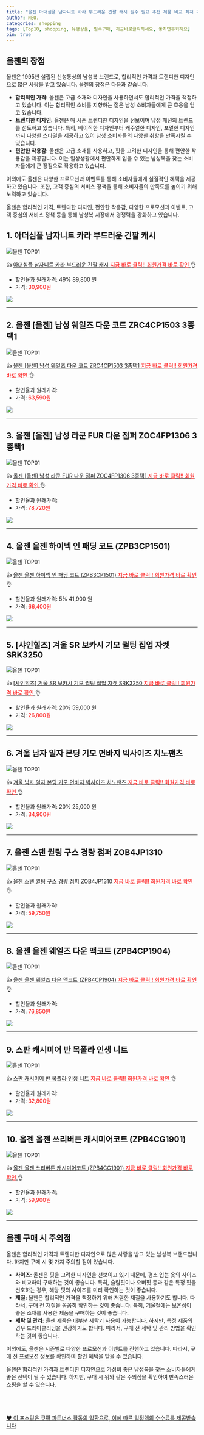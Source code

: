 ```yaml
---
title: "올젠 아더심플 남자니트 카라 부드러운 긴팔 캐시 필수 필요 추천 제품 비교 최저 가격 비교 장점 구매 후기 구매평"
author: NEO.
categories: shopping
tags: [Top10, shopping, 유행상품, 필수구매, 지금바로클릭하세요, 놓치면후회해요]
pin: true
---
```

**<h2>올젠의 장점</h2>**

올젠은 1995년 설립된 신성통상의 남성복 브랜드로, 합리적인 가격과 트렌디한 디자인으로 많은 사랑을 받고 있습니다. 올젠의 장점은 다음과 같습니다.

* **합리적인 가격:** 올젠은 고급 소재와 디자인을 사용하면서도 합리적인 가격을 책정하고 있습니다. 이는 합리적인 소비를 지향하는 젊은 남성 소비자들에게 큰 호응을 얻고 있습니다.
* **트렌디한 디자인:** 올젠은 매 시즌 트렌디한 디자인을 선보이며 남성 패션의 트렌드를 선도하고 있습니다. 특히, 베이직한 디자인부터 캐주얼한 디자인, 포멀한 디자인까지 다양한 스타일을 제공하고 있어 남성 소비자들의 다양한 취향을 만족시킬 수 있습니다.
* **편안한 착용감:** 올젠은 고급 소재를 사용하고, 핏을 고려한 디자인을 통해 편안한 착용감을 제공합니다. 이는 일상생활에서 편안하게 입을 수 있는 남성복을 찾는 소비자들에게 큰 장점으로 작용하고 있습니다.

이외에도 올젠은 다양한 프로모션과 이벤트를 통해 소비자들에게 실질적인 혜택을 제공하고 있습니다. 또한, 고객 중심의 서비스 정책을 통해 소비자들의 만족도를 높이기 위해 노력하고 있습니다.

올젠은 합리적인 가격, 트렌디한 디자인, 편안한 착용감, 다양한 프로모션과 이벤트, 고객 중심의 서비스 정책 등을 통해 남성복 시장에서 경쟁력을 강화하고 있습니다.

   

## 1. 아더심플 남자니트 카라 부드러운 긴팔 캐시

![올젠 TOP01](https://thumbnail9.coupangcdn.com/thumbnails/remote/490x490ex/image/vendor_inventory/587c/0b84113bf96d191e6c093049497865c145da4d28589b98db40ef6f0abfb4.jpg)


👍 [아더심플 남자니트 카라 부드러운 긴팔 캐시 <font color=red> 지금 바로 클릭!! 회원가격 바로 확인 </font> ](https://link.coupang.com/re/AFFSDP?lptag=AF3617701&subid=GithubCoopas&pageKey=7507877484&traceid=V0-153&itemId=19666454208&vendorItemId=86772114762) 👌 


- 할인율과 원래가격: 49%  89,800   원
- 가격: <span style='color:red'>30,900원</span>

[![](/discount_price.png)](https://link.coupang.com/re/AFFSDP?lptag=AF3617701&subid=GithubCoopas&pageKey=7507877484&traceid=V0-153&itemId=19666454208&vendorItemId=86772114762)

---


   

## 2. 올젠 [올젠] 남성 웨일즈 다운 코트 ZRC4CP1503 3종택1

![올젠 TOP01](https://thumbnail7.coupangcdn.com/thumbnails/remote/490x490ex/image/vendor_inventory/d375/4d84b23491be62a160c44601943384e41908567d0b2899f21cb4d54b060b.jpg)


👍 [올젠 [올젠] 남성 웨일즈 다운 코트 ZRC4CP1503 3종택1 <font color=red> 지금 바로 클릭!! 회원가격 바로 확인 </font> ](https://link.coupang.com/re/AFFSDP?lptag=AF3617701&subid=GithubCoopas&pageKey=7680298475&traceid=V0-153&itemId=20512075976&vendorItemId=87589723906) 👌 


- 할인율과 원래가격: 
- 가격: <span style='color:red'>63,590원</span>

[![](/discount_price.png)](https://link.coupang.com/re/AFFSDP?lptag=AF3617701&subid=GithubCoopas&pageKey=7680298475&traceid=V0-153&itemId=20512075976&vendorItemId=87589723906)

---


   

## 3. 올젠 [올젠] 남성 라쿤 FUR 다운 점퍼 ZOC4FP1306 3종택1

![올젠 TOP01](https://thumbnail6.coupangcdn.com/thumbnails/remote/490x490ex/image/vendor_inventory/aa52/c77e372b4949467bb17afafcbedd112313f4a62daaa88de688f56cb2b56e.jpg)


👍 [올젠 [올젠] 남성 라쿤 FUR 다운 점퍼 ZOC4FP1306 3종택1 <font color=red> 지금 바로 클릭!! 회원가격 바로 확인 </font> ](https://link.coupang.com/re/AFFSDP?lptag=AF3617701&subid=GithubCoopas&pageKey=7678441836&traceid=V0-153&itemId=20502812352&vendorItemId=87580881011) 👌 


- 할인율과 원래가격: 
- 가격: <span style='color:red'>78,720원</span>

[![](/discount_price.png)](https://link.coupang.com/re/AFFSDP?lptag=AF3617701&subid=GithubCoopas&pageKey=7678441836&traceid=V0-153&itemId=20502812352&vendorItemId=87580881011)

---


   

## 4. 올젠 올젠 하이넥 인 패딩 코트 (ZPB3CP1501)

![올젠 TOP01](https://thumbnail6.coupangcdn.com/thumbnails/remote/490x490ex/image/vendor_inventory/39df/3390e62dcfa04d0766af60f00641d4862cb8fbcc685604486479bdd448f3.jpg)


👍 [올젠 올젠 하이넥 인 패딩 코트 (ZPB3CP1501) <font color=red> 지금 바로 클릭!! 회원가격 바로 확인 </font> ](https://link.coupang.com/re/AFFSDP?lptag=AF3617701&subid=GithubCoopas&pageKey=7500520360&traceid=V0-153&itemId=19633232010&vendorItemId=86739619496) 👌 


- 할인율과 원래가격: 5%  41,900   원
- 가격: <span style='color:red'>66,400원</span>

[![](/discount_price.png)](https://link.coupang.com/re/AFFSDP?lptag=AF3617701&subid=GithubCoopas&pageKey=7500520360&traceid=V0-153&itemId=19633232010&vendorItemId=86739619496)

---


   

## 5. [샤인힐즈] 겨울 SR 보카시 기모 퀼팅 집업 자켓 SRK3250

![올젠 TOP01](https://thumbnail9.coupangcdn.com/thumbnails/remote/490x490ex/image/vendor_inventory/98c5/0ba19d80d42ff54704d5393c99859b9a85ab82985f3ad95f36706b839987.jpg)


👍 [[샤인힐즈] 겨울 SR 보카시 기모 퀼팅 집업 자켓 SRK3250 <font color=red> 지금 바로 클릭!! 회원가격 바로 확인 </font> ](https://link.coupang.com/re/AFFSDP?lptag=AF3617701&subid=GithubCoopas&pageKey=7682547087&traceid=V0-153&itemId=20523590242&vendorItemId=87600877176) 👌 


- 할인율과 원래가격: 20%  59,000   원
- 가격: <span style='color:red'>26,800원</span>

[![](/discount_price.png)](https://link.coupang.com/re/AFFSDP?lptag=AF3617701&subid=GithubCoopas&pageKey=7682547087&traceid=V0-153&itemId=20523590242&vendorItemId=87600877176)

---


   

## 6. 겨울 남자 일자 본딩 기모 면바지 빅사이즈 치노팬츠

![올젠 TOP01](https://thumbnail7.coupangcdn.com/thumbnails/remote/490x490ex/image/vendor_inventory/19d6/2a778ab8b454c753f3e2df7d48addceebe71d462c0c74dd3e2b2023b1bc7.jpg)


👍 [겨울 남자 일자 본딩 기모 면바지 빅사이즈 치노팬츠 <font color=red> 지금 바로 클릭!! 회원가격 바로 확인 </font> ](https://link.coupang.com/re/AFFSDP?lptag=AF3617701&subid=GithubCoopas&pageKey=6962750972&traceid=V0-153&itemId=16956623386&vendorItemId=84133888025) 👌 


- 할인율과 원래가격: 20%  25,000   원
- 가격: <span style='color:red'>34,900원</span>

[![](/discount_price.png)](https://link.coupang.com/re/AFFSDP?lptag=AF3617701&subid=GithubCoopas&pageKey=6962750972&traceid=V0-153&itemId=16956623386&vendorItemId=84133888025)

---


   

## 7. 올젠 스탠 퀼팅 구스 경량 점퍼 ZOB4JP1310

![올젠 TOP01](https://thumbnail9.coupangcdn.com/thumbnails/remote/490x490ex/image/vendor_inventory/34d5/6046077b853b1f51b50c45ccddb71c25046c512f0405b7b3f49f3ff2b375.jpg)


👍 [올젠 스탠 퀼팅 구스 경량 점퍼 ZOB4JP1310 <font color=red> 지금 바로 클릭!! 회원가격 바로 확인 </font> ](https://link.coupang.com/re/AFFSDP?lptag=AF3617701&subid=GithubCoopas&pageKey=7622899476&traceid=V0-153&itemId=20214387201&vendorItemId=87306857361) 👌 


- 할인율과 원래가격: 
- 가격: <span style='color:red'>59,750원</span>

[![](/discount_price.png)](https://link.coupang.com/re/AFFSDP?lptag=AF3617701&subid=GithubCoopas&pageKey=7622899476&traceid=V0-153&itemId=20214387201&vendorItemId=87306857361)

---


   

## 8. 올젠 올젠 웨일즈 다운 맥코트 (ZPB4CP1904)

![올젠 TOP01](https://thumbnail9.coupangcdn.com/thumbnails/remote/490x490ex/image/vendor_inventory/7637/b49ddfd00aca3204b4804e79568caad613662687ed57b7db2473cee9d02e.jpg)


👍 [올젠 올젠 웨일즈 다운 맥코트 (ZPB4CP1904) <font color=red> 지금 바로 클릭!! 회원가격 바로 확인 </font> ](https://link.coupang.com/re/AFFSDP?lptag=AF3617701&subid=GithubCoopas&pageKey=7655807743&traceid=V0-153&itemId=20382289745&vendorItemId=87465513310) 👌 


- 할인율과 원래가격: 
- 가격: <span style='color:red'>76,850원</span>

[![](/discount_price.png)](https://link.coupang.com/re/AFFSDP?lptag=AF3617701&subid=GithubCoopas&pageKey=7655807743&traceid=V0-153&itemId=20382289745&vendorItemId=87465513310)

---


   

## 9. 스판 캐시미어 반 목폴라 인생 니트

![올젠 TOP01](https://thumbnail8.coupangcdn.com/thumbnails/remote/490x490ex/image/vendor_inventory/89a9/4e8be0d887065389fa9220ee872597c0d618dbbf4c3d73cb4b65bba33872.jpg)


👍 [스판 캐시미어 반 목폴라 인생 니트 <font color=red> 지금 바로 클릭!! 회원가격 바로 확인 </font> ](https://link.coupang.com/re/AFFSDP?lptag=AF3617701&subid=GithubCoopas&pageKey=1152545916&traceid=V0-153&itemId=2140835354&vendorItemId=87268640160) 👌 


- 할인율과 원래가격: 
- 가격: <span style='color:red'>32,800원</span>

[![](/discount_price.png)](https://link.coupang.com/re/AFFSDP?lptag=AF3617701&subid=GithubCoopas&pageKey=1152545916&traceid=V0-153&itemId=2140835354&vendorItemId=87268640160)

---


   

## 10. 올젠 올젠 쓰리버튼 캐시미어코트 (ZPB4CG1901)

![올젠 TOP01](https://thumbnail7.coupangcdn.com/thumbnails/remote/490x490ex/image/vendor_inventory/aa6b/8cdd9bf3c5ea4ead66f5e9795d327f5d794fdf63a4e2dc3f91e0d40a0255.jpg)


👍 [올젠 올젠 쓰리버튼 캐시미어코트 (ZPB4CG1901) <font color=red> 지금 바로 클릭!! 회원가격 바로 확인 </font> ](https://link.coupang.com/re/AFFSDP?lptag=AF3617701&subid=GithubCoopas&pageKey=7655807638&traceid=V0-153&itemId=20382289317&vendorItemId=87498342251) 👌 


- 할인율과 원래가격: 
- 가격: <span style='color:red'>59,900원</span>

[![](/discount_price.png)](https://link.coupang.com/re/AFFSDP?lptag=AF3617701&subid=GithubCoopas&pageKey=7655807638&traceid=V0-153&itemId=20382289317&vendorItemId=87498342251)

---
**<h2>올젠 구매 시 주의점</h2>**

올젠은 합리적인 가격과 트렌디한 디자인으로 많은 사랑을 받고 있는 남성복 브랜드입니다. 하지만 구매 시 몇 가지 주의할 점이 있습니다.

* **사이즈:** 올젠은 핏을 고려한 디자인을 선보이고 있기 때문에, 평소 입는 옷의 사이즈와 비교하여 구매하는 것이 좋습니다. 특히, 슬림핏이나 오버핏 등과 같은 특정 핏을 선호하는 경우, 해당 핏의 사이즈를 미리 확인하는 것이 좋습니다.
* **재질:** 올젠은 합리적인 가격을 책정하기 위해 저렴한 재질을 사용하기도 합니다. 따라서, 구매 전 재질을 꼼꼼히 확인하는 것이 좋습니다. 특히, 겨울철에는 보온성이 좋은 소재를 사용한 제품을 구매하는 것이 좋습니다.
* **세탁 및 관리:** 올젠 제품은 대부분 세탁기 사용이 가능합니다. 하지만, 특정 제품의 경우 드라이클리닝을 권장하기도 합니다. 따라서, 구매 전 세탁 및 관리 방법을 확인하는 것이 좋습니다.

이외에도, 올젠은 시즌별로 다양한 프로모션과 이벤트를 진행하고 있습니다. 따라서, 구매 전 프로모션 정보를 확인하여 할인 혜택을 받을 수 있습니다.

올젠은 합리적인 가격과 트렌디한 디자인으로 가성비 좋은 남성복을 찾는 소비자들에게 좋은 선택이 될 수 있습니다. 하지만, 구매 시 위와 같은 주의점을 확인하여 만족스러운 쇼핑을 할 수 있습니다.<br><br><br><br><br> [ ❤  이 포스팅은 쿠팡 파트너스 활동의 일환으로, 이에 따른 일정액의 수수료를 제공받습니다](https://link.coupang.com/a/bcEFyh)